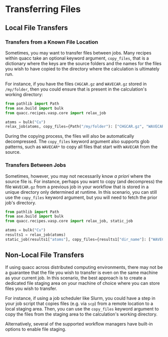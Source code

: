 # Transferring Files

## Local File Transfers

### Transfers from a Known File Location

Sometimes, you may want to transfer files between jobs. Many recipes within quacc take an optional keyword argument, `copy_files`, that is a dictionary where the keys are the source folders and the names for the files you wish to have copied to the directory where the calculation is ultimately run.

For instance, if you have the files `CHGCAR.gz` and `WAVECAR.gz` stored in `/my/folder`, then you could ensure that is present in the calculation's working directory:

```python
from pathlib import Path
from ase.build import bulk
from quacc.recipes.vasp.core import relax_job

atoms = bulk("Cu")
relax_job(atoms, copy_files={Path("/my/folder"): ["CHGCAR.gz", "WAVECAR.gz"]})
```

During the copying process, the files will also be automatically decompressed. The `copy_files` keyword argument also supports glob patterns, such as `WAVECAR*` to copy all files that start with `WAVECAR` from the source.

### Transfers Between Jobs

Sometimes, however, you may not necessarily know _a priori_ where the source file is. For instance, perhaps you want to copy (and decompress) the file `WAVECAR.gz` from a previous job in your workflow that is stored in a unique directory only determined at runtime. In this scenario, you can still use the `copy_files` keyword argument, but you will need to fetch the prior job's directory.

```python
from pathlib import Path
from ase.build import bulk
from quacc.recipes.vasp.core import relax_job, static_job

atoms = bulk("Cu")
results1 = relax_job(atoms)
static_job(results1["atoms"], copy_files={results1["dir_name"]: ["WAVECAR.gz"]})
```

## Non-Local File Transfers

If using quacc across distributed computing environments, there may not be a guarantee that the file you wish to transfer is even on the same machine as your current job. In this scenario, the best approach is to create a dedicated file staging area on your machine of choice where you can store files you wish to transfer.

For instance, if using a job scheduler like Slurm, you could have a step in your job script that copies files (e.g. via `scp`) from a remote location to a local staging area. Then, you can use the `copy_files` keyword argument to copy the files from the staging area to the calculation's working directory.

Alternatively, several of the supported workflow managers have built-in options to enable file staging.
